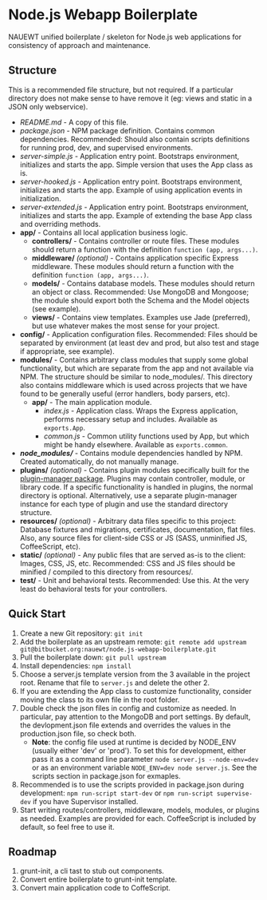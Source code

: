 Node.js Webapp Boilerplate
==========================

NAUEWT unified boilerplate / skeleton for Node.js web applications for consistency of approach and maintenance.

Structure
---------

This is a recommended file structure, but not required. If a particular directory does not make sense to have remove it (eg: views and static in a JSON only webservice).

- *README.md* - A copy of this file.
- *package.json* - NPM package definition. Contains common dependencies. Recommended: Should also contain scripts definitions for running prod, dev, and supervised environments.
- *server-simple.js* - Application entry point. Bootstraps environment, initializes and starts the app. Simple version that uses the App class as is.
- *server-hooked.js* - Application entry point. Bootstraps environment, initializes and starts the app. Example of using application events in initialization.
- *server-extended.js* - Application entry point. Bootstraps environment, initializes and starts the app. Example of extending the base App class and overriding methods.
- **app/** - Contains all local application business logic.
    - **controllers/** - Contains controller or route files. These modules should return a function with the definition `function (app, args...)`.
    - **middleware/** *(optional)* - Contains application specific Express middleware. These modules should return a function with the definition `function (app, args...)`.
    - **models/** - Contains database models. These modules should return an object or class. Recommended: Use MongoDB and Mongoose; the module should export both the Schema and the Model objects (see example).
    - **views/** - Contains view templates. Examples use Jade (preferred), but use whatever makes the most sense for your project.
- **config/** - Application configuration files. Recommended: Files should be separated by environment (at least dev and prod, but also test and stage if appropriate, see example).
- **modules/** - Contains arbitrary class modules that supply some global functionality, but which are separate from the app and not available via NPM. The structure should be similar to node_modules/. This directory also contains middleware which is used across projects that we have found to be generally useful (error handlers, body parsers, etc).
    - **app/** - The main application module.
        - *index.js* - Application class. Wraps the Express application, performs necessary setup and includes. Available as `exports.App`.
        - *common.js* - Common utility functions used by App, but which might be handy elsewhere. Available as `exports.common`.
- ***node_modules/*** - Contains module dependencies handled by NPM. Created automatically, do not manually manage.
- **plugins/** *(optional)* - Contains plugin modules specifically built for the [plugin-manager package](https://bitbucket.org/nauewt/plugin-manager "BitBucket"). Plugins may contain controller, module, or library code. If a specific functionality is handled in plugins, the normal directory is optional. Alternatively, use a separate plugin-manager instance for each type of plugin and use the standard directory structure.
- **resources/** *(optional)* - Arbitrary data files specific to this project: Database fixtures and migrations, certificates, documentation, flat files. Also, any source files for client-side CSS or JS (SASS, unminified JS, CoffeeScript, etc).
- **static/** *(optional)* - Any public files that are served as-is to the client: Images, CSS, JS, etc. Recommended: CSS and JS files should be minified / compiled to this directory from resources/.
- **test/** - Unit and behavioral tests. Recommended: Use this. At the very least do behavioral tests for your controllers.


Quick Start
-----------

 1. Create a new Git repository: `git init`
 2. Add the boilerplate as an upstream remote: `git remote add upstream git@bitbucket.org:nauewt/node.js-webapp-boilerplate.git`
 3. Pull the boilerplate down: `git pull upstream`
 4. Install dependencies: `npm install`
 5. Choose a server.js template version from the 3 available in the project root. Rename that file to `server.js` and delete the other 2.
 6. If you are extending the App class to customize functionality, consider moving the class to its own file in the root folder.
 7. Double check the json files in config and customize as needed. In particular, pay attention to the MongoDB and port settings. By default, the devlopment.json file extends and overrides the values in the production.json file, so check both.
    - **Note**: the config file used at runtime is decided by NODE_ENV (usually either 'dev' or 'prod'). To set this for development, either pass it as a command line parameter `node server.js --node-env=dev` or as an environment variable `NODE_ENV=dev node server.js`. See the scripts section in package.json for exmaples.
 8. Recommended is to use the scripts provided in package.json during development: `npm run-script start-dev` or `npm run-script supervise-dev` if you have Supervisor installed.
 9. Start writing routes/controllers, middleware, models, modules, or plugins as needed. Examples are provided for each. CoffeeScript is included by default, so feel free to use it.


Roadmap
-------

1. grunt-init, a cli tast to stub out components.
2. Convert entire boilerplate to grunt-init template.
3. Convert main application code to CoffeScript.